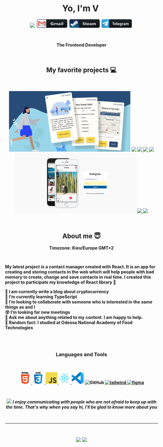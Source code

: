 <p>
  <h1 align="center"><b>Yo, I'm V <img src="https://c.tenor.com/lb9hGWB5XXQAAAAC/happy-mochi.gif" alt="" width="30"></h1>
</p>
<p align="center">
<a href="https://sokolenkov.github.io/"><img src="https://img.shields.io/badge/-PORTFOLIO-%23ff69b4&?style=for-the-badge&?color=ff69b4 alt="Portfolio" /></a>&nbsp;
<a href="mailto:s9379992g@gmail.com"><img src="gmail.svg" alt="CodePen" style="width: 100px; height: 28px;" /></a>&nbsp;
<a href="https://steamcommunity.com/id/AkkMe/"><img src="steam.svg" alt="Steam" style="width: 100px; height: 28px;" /></a>&nbsp;
<a href="https://t.me/soko1enkov"><img src="tbadge.svg" alt="Telegram" style="width: 100px; height: 28px;" /></a>&nbsp;
</p>
<br />

<p align="center">The Frontend Developer</p>
<br />

<h2 align="center">My favorite projects 💻</h2>
<br />

<p align="center">
  <img width="400" src="https://github.com/YuriDevAT/sos-animals/blob/main/public/thumbnail-sos.png" />
  <img width="400" src="https://github.com/YuriDevAT/smart-shopping-list/blob/main/public/Thumbnail.png" />
 <a href="https://github.com/YuriDevAT/sos-animals">
  <img align="" src="https://github-readme-stats.vercel.app/api/pin/?username=YuriDevAT&repo=sos-animals&theme=tokyonight" />
</a>
  <a href="https://github.com/YuriDevAT/smart-shopping-list">
  <img align="" src="https://github-readme-stats.vercel.app/api/pin/?username=YuriDevAT&repo=smart-shopping-list&theme=tokyonight" />
</a>
  <img width="400" src="https://github.com/YuriDevAT/nikki-my-diary/blob/main/public/thumbnail-nikki.png" />
  <img width="400" src="https://github.com/YuriDevAT/instagram-clone/blob/main/thumbnail-instagram.png" />
  <a href="https://github.com/YuriDevAT/nikki-my-diary">
  <img align="" src="https://github-readme-stats.vercel.app/api/pin/?username=YuriDevAT&repo=nikki-my-diary&theme=tokyonight" />
</a>
<a href="https://github.com/YuriDevAT/instagram-clone">
  <img align="" src="https://github-readme-stats.vercel.app/api/pin/?username=YuriDevAT&repo=instagram-clone&theme=tokyonight" />
</a>
</p>

<br />

<h2 align="center">About me 😇</h2>
<p align="center">
Timezone: Kiev/Europe GMT+2
</p>
<br />
<p>My latest project is a contact manager created with React. It is an app for creating and storing contacts in the web</a> which will help people with bad memory to create, change and save contacts in real time. I created this project to participate my knowledge of React library 🥳</p>

:muscle: I am currently write a blog about cryptocurrency <br />
:eyes: I’m currently learning TypeScript <br />
:raising_hand: I’m looking to collaborate with someone who is interested in the same things as and I <br />
:dizzy_face: I’m looking for new meetings <br />
💬 Ask me about anything related to my content. I am happy to help.<br />
:ghost: Random fact: I studied at Odessa National Academy of Food Technologies <br />

<br />
<br />
<p>
<h3 align="center"> Languages and Tools</h3>
</p>
<br />
<p align="center">
<a href="https://www.w3.org/html/" target="_blank"> <img src="https://raw.githubusercontent.com/devicons/devicon/master/icons/html5/html5-original-wordmark.svg" alt="html5" width="40" height="40"/> </a>
<a href="https://www.w3schools.com/css/" target="_blank"> <img src="https://raw.githubusercontent.com/devicons/devicon/master/icons/css3/css3-original-wordmark.svg" alt="css3" width="40" height="40"/> </a>
<a href="https://developer.mozilla.org/en-US/docs/Web/JavaScript" target="_blank"> <img src="https://raw.githubusercontent.com/devicons/devicon/master/icons/javascript/javascript-original.svg" alt="javascript" width="40" height="40"/> </a>
<a href="https://reactjs.org/" target="_blank"> <img src="https://raw.githubusercontent.com/github/explore/80688e429a7d4ef2fca1e82350fe8e3517d3494d/topics/react/react.png" alt="react" width="40" height="40"/> </a>
<!--<a href="https://nextjs.org/" target="_blank"> <img src="https://github.com/YuriDevAT/YuriDevAT/blob/main/nextjs.png" alt="nextjs" width="40" height="40"/> </a>-->
<img alt="Visual Studio Code" width="40px" src="https://raw.githubusercontent.com/github/explore/80688e429a7d4ef2fca1e82350fe8e3517d3494d/topics/visual-studio-code/visual-studio-code.png" />
<img alt="GitHub" width="40px" src="https://github.com/YuriDevAT/YuriDevAT/blob/main/github_.png" />
<a href="https://tailwindcss.com/" target="_blank"> <img src="https://www.vectorlogo.zone/logos/tailwindcss/tailwindcss-icon.svg" alt="tailwind" width="40" height="40"/> </a>  
<a href="https://www.figma.com/" target="_blank"> <img src="https://www.vectorlogo.zone/logos/figma/figma-icon.svg" alt="figma" width="40" height="40"/> </a>
   </p>
<br />
<p align="center">
<img src="https://media.giphy.com/media/LnQjpWaON8nhr21vNW/giphy.gif" width="60"> <em><b>I enjoy communicating with people who are not afraid to keep up with the time.</b> That's why when you say<b> hi, I'll be glad to know more about you</b></em>
</p>
<br />

---

<br />
<p align="center">
<img src="https://github-readme-stats.vercel.app/api?username=sokolenkov&theme=radical&show_icons=true" width="450"/>
<img src="https://github-readme-stats.vercel.app/api/top-langs/?username=sokolenkov&layout=compact&theme=radical" width="400" />
</p>
